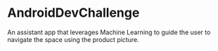 # AndroidDevChallenge
An assistant app that leverages Machine Learning to guide the user to navigate the space using the product picture.
